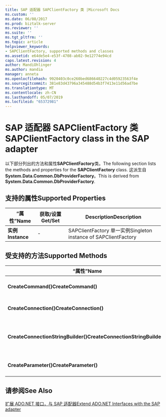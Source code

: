```yaml
---
title: SAP 适配器 SAPClientFactory 类 |Microsoft Docs
ms.custom: ''
ms.date: 06/08/2017
ms.prod: biztalk-server
ms.reviewer: ''
ms.suite: ''
ms.tgt_pltfrm: ''
ms.topic: article
helpviewer_keywords:
- SAPClientFactory, supported methods and classes
ms.assetid: e64de5e4-e53f-4708-ab02-9e12774e94cd
caps.latest.revision: 4
author: MandiOhlinger
ms.author: mandia
manager: anneta
ms.openlocfilehash: 9920403c0ce260bed686640227c4d05923563f4e
ms.sourcegitcommit: 381e83d43796a345488d54b3f7413e11d56ad7be
ms.translationtype: MT
ms.contentlocale: zh-CN
ms.lasthandoff: 05/07/2019
ms.locfileid: "65372981"
---
```

# <a name="sapclientfactory-class-in-the-sap-adapter"></a><span data-ttu-id="5a69e-102">SAP 适配器 SAPClientFactory 类</span><span class="sxs-lookup"><span data-stu-id="5a69e-102">SAPClientFactory class in the SAP adapter</span></span>
<span data-ttu-id="5a69e-103">以下部分列出的方法和属性**SAPClientFactory**类。</span><span class="sxs-lookup"><span data-stu-id="5a69e-103">The following section lists the methods and properties for the **SAPClientFactory** class.</span></span> <span data-ttu-id="5a69e-104">这派生自**System.Data.Common.DbProviderFactory**。</span><span class="sxs-lookup"><span data-stu-id="5a69e-104">This is derived from **System.Data.Common.DbProviderFactory**.</span></span>  
  
## <a name="supported-properties"></a><span data-ttu-id="5a69e-105">支持的属性</span><span class="sxs-lookup"><span data-stu-id="5a69e-105">Supported Properties</span></span>  
  
|<span data-ttu-id="5a69e-106">“属性”</span><span class="sxs-lookup"><span data-stu-id="5a69e-106">Name</span></span>|<span data-ttu-id="5a69e-107">获取/设置</span><span class="sxs-lookup"><span data-stu-id="5a69e-107">Get/Set</span></span>|<span data-ttu-id="5a69e-108">Description</span><span class="sxs-lookup"><span data-stu-id="5a69e-108">Description</span></span>|  
|----------|--------------|-----------------|  
|<span data-ttu-id="5a69e-109">**实例**</span><span class="sxs-lookup"><span data-stu-id="5a69e-109">**Instance**</span></span>|-|<span data-ttu-id="5a69e-110">SAPClientFactory 单一实例</span><span class="sxs-lookup"><span data-stu-id="5a69e-110">Singleton instance of SAPClientFactory</span></span>|  
  
## <a name="supported-methods"></a><span data-ttu-id="5a69e-111">受支持的方法</span><span class="sxs-lookup"><span data-stu-id="5a69e-111">Supported Methods</span></span>  
  
|<span data-ttu-id="5a69e-112">“属性”</span><span class="sxs-lookup"><span data-stu-id="5a69e-112">Name</span></span>|<span data-ttu-id="5a69e-113">Description</span><span class="sxs-lookup"><span data-stu-id="5a69e-113">Description</span></span>|  
|----------|-----------------|  
|<span data-ttu-id="5a69e-114">**CreateCommand()**</span><span class="sxs-lookup"><span data-stu-id="5a69e-114">**CreateCommand()**</span></span>|<span data-ttu-id="5a69e-115">创建 SAPCommand 的实例</span><span class="sxs-lookup"><span data-stu-id="5a69e-115">Creates an instance of SAPCommand</span></span>|  
|<span data-ttu-id="5a69e-116">**CreateConnection()**</span><span class="sxs-lookup"><span data-stu-id="5a69e-116">**CreateConnection()**</span></span>|<span data-ttu-id="5a69e-117">创建 SAPConnection 的实例</span><span class="sxs-lookup"><span data-stu-id="5a69e-117">Creates an instance of SAPConnection</span></span>|  
|<span data-ttu-id="5a69e-118">**CreateConnectionStringBuilder()**</span><span class="sxs-lookup"><span data-stu-id="5a69e-118">**CreateConnectionStringBuilder()**</span></span>|<span data-ttu-id="5a69e-119">创建 SAPConnectionStringBuilder 的实例</span><span class="sxs-lookup"><span data-stu-id="5a69e-119">Creates an instance of SAPConnectionStringBuilder</span></span>|  
|<span data-ttu-id="5a69e-120">**CreateParameter()**</span><span class="sxs-lookup"><span data-stu-id="5a69e-120">**CreateParameter()**</span></span>|<span data-ttu-id="5a69e-121">创建 SAPParameter 的实例</span><span class="sxs-lookup"><span data-stu-id="5a69e-121">Creates an instance of SAPParameter</span></span>|  
  
## <a name="see-also"></a><span data-ttu-id="5a69e-122">请参阅</span><span class="sxs-lookup"><span data-stu-id="5a69e-122">See Also</span></span>  
 [<span data-ttu-id="5a69e-123">扩展 ADO.NET 接口，与 SAP 适配器</span><span class="sxs-lookup"><span data-stu-id="5a69e-123">Extend ADO.NET Interfaces with the SAP adapter</span></span>](../../adapters-and-accelerators/adapter-sap/extend-ado-net-interfaces-with-the-sap-adapter.md)
